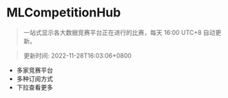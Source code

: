 # MLCompetitionHub

> 一站式显示各大数据竞赛平台正在进行的比赛，每天 16:00 UTC+8 自动更新。
  
> 更新时间: 2022-11-28T16:03:06+0800 

* 多家竞赛平台
* 多种订阅方式
* 下拉查看更多